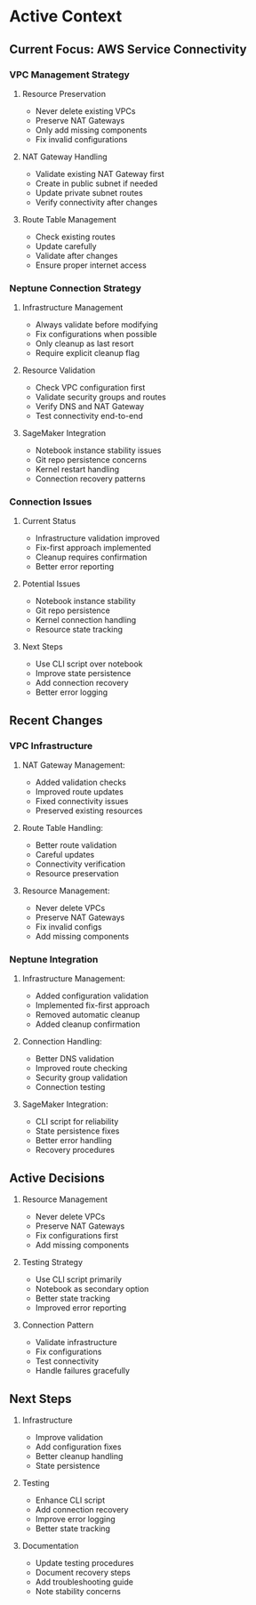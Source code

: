 # Active Context

## Current Focus: AWS Service Connectivity

### VPC Management Strategy
1. Resource Preservation
   - Never delete existing VPCs
   - Preserve NAT Gateways
   - Only add missing components
   - Fix invalid configurations

2. NAT Gateway Handling
   - Validate existing NAT Gateway first
   - Create in public subnet if needed
   - Update private subnet routes
   - Verify connectivity after changes

3. Route Table Management
   - Check existing routes
   - Update carefully
   - Validate after changes
   - Ensure proper internet access

### Neptune Connection Strategy
1. Infrastructure Management
   - Always validate before modifying
   - Fix configurations when possible
   - Only cleanup as last resort
   - Require explicit cleanup flag

2. Resource Validation
   - Check VPC configuration first
   - Validate security groups and routes
   - Verify DNS and NAT Gateway
   - Test connectivity end-to-end

3. SageMaker Integration
   - Notebook instance stability issues
   - Git repo persistence concerns
   - Kernel restart handling
   - Connection recovery patterns

### Connection Issues
1. Current Status
   - Infrastructure validation improved
   - Fix-first approach implemented
   - Cleanup requires confirmation
   - Better error reporting

2. Potential Issues
   - Notebook instance stability
   - Git repo persistence
   - Kernel connection handling
   - Resource state tracking

3. Next Steps
   - Use CLI script over notebook
   - Improve state persistence
   - Add connection recovery
   - Better error logging

## Recent Changes

### VPC Infrastructure
1. NAT Gateway Management:
   - Added validation checks
   - Improved route updates
   - Fixed connectivity issues
   - Preserved existing resources

2. Route Table Handling:
   - Better route validation
   - Careful updates
   - Connectivity verification
   - Resource preservation

3. Resource Management:
   - Never delete VPCs
   - Preserve NAT Gateways
   - Fix invalid configs
   - Add missing components

### Neptune Integration
1. Infrastructure Management:
   - Added configuration validation
   - Implemented fix-first approach
   - Removed automatic cleanup
   - Added cleanup confirmation

2. Connection Handling:
   - Better DNS validation
   - Improved route checking
   - Security group validation
   - Connection testing

3. SageMaker Integration:
   - CLI script for reliability
   - State persistence fixes
   - Better error handling
   - Recovery procedures

## Active Decisions

1. Resource Management
   - Never delete VPCs
   - Preserve NAT Gateways
   - Fix configurations first
   - Add missing components

2. Testing Strategy
   - Use CLI script primarily
   - Notebook as secondary option
   - Better state tracking
   - Improved error reporting

3. Connection Pattern
   - Validate infrastructure
   - Fix configurations
   - Test connectivity
   - Handle failures gracefully

## Next Steps

1. Infrastructure
   - Improve validation
   - Add configuration fixes
   - Better cleanup handling
   - State persistence

2. Testing
   - Enhance CLI script
   - Add connection recovery
   - Improve error logging
   - Better state tracking

3. Documentation
   - Update testing procedures
   - Document recovery steps
   - Add troubleshooting guide
   - Note stability concerns
